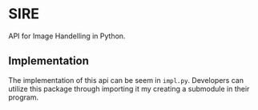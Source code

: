 # SIRE
API for Image Handelling in Python.

## Implementation
The implementation of this api can be seem in `impl.py`. Developers can utilize this package through importing it my creating a submodule in their program.
